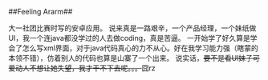﻿##Feeling Ararm##
 
大一社团比赛时写的安卓应用。 
说来真是一路艰辛，一个产品经理，一个妹纸做UI，我一个连java都没学过的人去做coding，真是苦逼。 
一开始学了好久算是学会了怎么写xml界面，对于java代码真心的力不从心。好在我学习能力强（瞎蒙的本领不错），仿着别人的代码也算是山寨了一个出来。 
说实话，<span style="text-decoration:line-through">要不是看UI妹子可爱动人不想让她失望，我才干不下去呢。。。</span>囧rz
